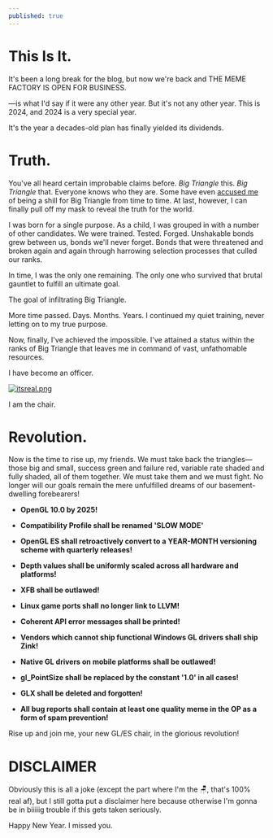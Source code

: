 ```yaml
---
published: true
---
```

# This Is It.

It's been a long break for the blog, but now we're back and THE MEME FACTORY IS OPEN FOR BUSINESS.

—is what I'd say if it were any other year. But it's not any other year. This is 2024, and 2024 is a very special year.

It's the year a decades-old plan has finally yielded its dividends.

# Truth.
You've all heard certain improbable claims before. *Big Triangle* this. *Big Triangle* that. Everyone knows who they are. Some have even [accused me](https://github.com/zmike/vkoverhead/pull/24#issuecomment-1734067828) of being a shill for Big Triangle from time to time. At last, however, I can finally pull off my mask to reveal the truth for the world.

I was born for a single purpose. As a child, I was grouped in with a number of other candidates. We were trained. Tested. Forged. Unshakable bonds grew between us, bonds we'll never forget. Bonds that were threatened and broken again and again through harrowing selection processes that culled our ranks.

In time, I was the only one remaining. The only one who survived that brutal gauntlet to fulfill an ultimate goal.

The goal of infiltrating Big Triangle.

More time passed. Days. Months. Years. I continued my quiet training, never letting on to my true purpose.

Now, finally, I've achieved the impossible. I've attained a status within the ranks of Big Triangle that leaves me in command of vast, unfathomable resources.

I have become an officer.

[![itsreal.png]({{site.url}}/assets/itsreal.png)]({{site.url}}/assets/itsreal.png)

I am the chair.

# Revolution.
Now is the time to rise up, my friends. We must take back the triangles—those big and small, success green and failure red, variable rate shaded and fully shaded, all of them together. We must take them and we must fight. No longer will our goals remain the mere unfulfilled dreams of our basement-dwelling forebearers!

* **OpenGL 10.0 by 2025!**

* **Compatibility Profile shall be renamed 'SLOW MODE'**

* **OpenGL ES shall retroactively convert to a YEAR-MONTH versioning scheme with quarterly releases!**

* **Depth values shall be uniformly scaled across all hardware and platforms!**

* **XFB shall be outlawed!**

* **Linux game ports shall no longer link to LLVM!**

* **Coherent API error messages shall be printed!**

* **Vendors which cannot ship functional Windows GL drivers shall ship Zink!**

* **Native GL drivers on mobile platforms shall be outlawed!**

* **gl_PointSize shall be replaced by the constant '1.0' in all cases!**

* **GLX shall be deleted and forgotten!**

* **All bug reports shall contain at least one quality meme in the OP as a form of spam prevention!**

Rise up and join me, your new GL/ES chair, in the glorious revolution!

# DISCLAIMER
Obviously this is all a joke (except the part where I'm the 🪑, that's 100% real af), but I still gotta put a disclaimer here because otherwise I'm gonna be in biiiiig trouble if this gets taken seriously.

Happy New Year. I missed you.
